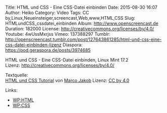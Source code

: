 Title: HTML und CSS - Eine CSS-Datei einbinden
Date: 2015-08-30 16:07
Author: Heiko
Category: Video
Tags: CC by,Linux,Neueinsteiger,screencast,Web,www,HTML,CSS
Slug: HTMLundCSS_cssdatei_einbinden
Album: http://www.openscreencast.de
Duration: 182000
License: http://creativecommons.org/licenses/by/4.0/
Youtube: 4wUssMxrjss
Vimeo: 137388297
Tumblr: http://openscreencast.tumblr.com/post/127643861285/html-und-css-eine-css-datei-einbinden-lizenz
Diaspora: https://pod.geraspora.de/posts/3974685

HTML und CSS - Eine CSS-Datei einbinden, Linux Mint 17.2  
Lizenz: <http://creativecommons.org/licenses/by/4.0/>  
  
Textquelle:  
[HTML und CSS Tutorial](http://code.makery.ch/library/html-css/de/) von [Marco
Jakob](http://code.makery.ch/about/) Lizenz: [CC by
4.0](http://creativecommons.org/licenses/by/4.0/)

Links:

  * [WP:HTML](http://de.wikipedia.org/wiki/Hypertext_Markup_Language "Link zu wikipedia.org" )
  * [WP:CSS](http://de.wikipedia.org/wiki/Cascading_Style_Sheets "Link zu wikipedia.org" )

